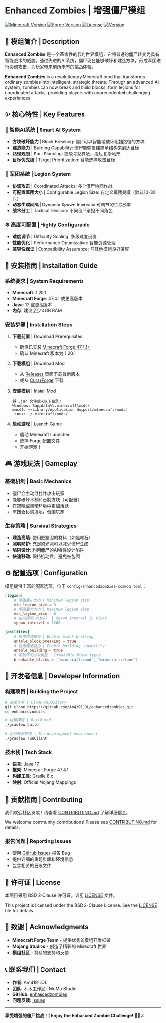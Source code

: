 # Enhanced Zombies | 增强僵尸模组

[![Minecraft Version](https://img.shields.io/badge/Minecraft-1.20.1-brightgreen.svg)](https://minecraft.net/)
[![Forge Version](https://img.shields.io/badge/Forge-47.4.1-orange.svg)](https://files.minecraftforge.net/)
[![License](https://img.shields.io/badge/License-BSD%202--Clause-blue.svg)](LICENSE)
[![Version](https://img.shields.io/badge/Version-1.0.0-red.svg)](https://github.com/Am4191LOL/enhancedzombies/releases)

## 📖 模组简介 | Description

**Enhanced Zombies** 是一个革命性的我的世界模组，它将普通的僵尸转变为具有智能战术的威胁。通过先进的AI系统，僵尸现在能够破坏和建造方块，形成军团进行协调攻击，为玩家带来前所未有的挑战体验。

**Enhanced Zombies** is a revolutionary Minecraft mod that transforms ordinary zombies into intelligent, strategic threats. Through an advanced AI system, zombies can now break and build blocks, form legions for coordinated attacks, providing players with unprecedented challenging experiences.

## ✨ 核心特性 | Key Features

### 🧠 智能AI系统 | Smart AI System
- **方块破坏能力** | Block Breaking: 僵尸可以智能地破坏阻挡路径的方块
- **建造能力** | Building Capability: 僵尸能够搭建简单结构来到达目标
- **路径规划** | Path Planning: 高级寻路算法，绕过复杂地形
- **目标优先级** | Target Prioritization: 智能选择攻击目标

### 👥 军团系统 | Legion System
- **协调攻击** | Coordinated Attacks: 多个僵尸协同作战
- **可配置军团大小** | Configurable Legion Size: 自定义军团规模（默认10-30只）
- **动态生成间隔** | Dynamic Spawn Intervals: 可调节的生成频率
- **战术分工** | Tactical Division: 不同僵尸承担不同角色

### ⚙️ 高度可配置 | Highly Configurable
- **难度调节** | Difficulty Scaling: 多级难度设置
- **性能优化** | Performance Optimization: 智能资源管理
- **兼容性保证** | Compatibility Assurance: 与其他模组良好兼容

## 🚀 安装指南 | Installation Guide

### 系统要求 | System Requirements
- **Minecraft**: 1.20.1
- **Minecraft Forge**: 47.4.1 或更高版本
- **Java**: 17 或更高版本
- **内存**: 建议至少 4GB RAM

### 安装步骤 | Installation Steps

1. **下载前置** | Download Prerequisites
   - 确保已安装 [Minecraft Forge 47.4.1+](https://files.minecraftforge.net/)
   - 确认 Minecraft 版本为 1.20.1

2. **下载模组** | Download Mod
   - 从 [Releases](https://github.com/Am4191LOL/enhancedzombies/releases) 页面下载最新版本
   - 或从 [CurseForge](https://www.curseforge.com/) 下载

3. **安装模组** | Install Mod
   ```
   将 .jar 文件放入以下目录：
   Windows: %appdata%\.minecraft\mods\
   macOS: ~/Library/Application Support/minecraft/mods/
   Linux: ~/.minecraft/mods/
   ```

4. **启动游戏** | Launch Game
   - 启动 Minecraft Launcher
   - 选择 Forge 配置文件
   - 开始游戏！

## 🎮 游戏玩法 | Gameplay

### 基础机制 | Basic Mechanics
- 僵尸会主动寻找并攻击玩家
- 能够破坏木制和石制方块（可配置）
- 在夜晚或黑暗环境中更加活跃
- 军团会协调进攻，包围玩家

### 生存策略 | Survival Strategies
- **建造高墙**: 使用更坚固的材料（如黑曜石）
- **照明防护**: 充足的光照可以减少僵尸生成
- **陷阱设计**: 利用僵尸的AI特性设计陷阱
- **快速移动**: 保持机动性，避免被包围

## ⚙️ 配置选项 | Configuration

模组提供丰富的配置选项，位于 `config/enhancedzombies-common.toml`：

```toml
[legion]
    # 军团最小大小 | Minimum legion size
    min_legion_size = 3
    # 军团最大大小 | Maximum legion size  
    max_legion_size = 8
    # 生成间隔（tick） | Spawn interval in ticks
    spawn_interval = 1200

[abilities]
    # 启用方块破坏 | Enable block breaking
    enable_block_breaking = true
    # 启用建造能力 | Enable building capability
    enable_building = true
    # 可破坏的方块类型 | Breakable block types
    breakable_blocks = ["minecraft:wood", "minecraft:stone"]
```

## 🔧 开发者信息 | Developer Information

### 构建项目 | Building the Project

```bash
# 克隆仓库 | Clone repository
git clone https://github.com/Am4191LOL/enhancedzombies.git
cd enhancedzombies

# 构建模组 | Build mod
./gradlew build

# 运行开发环境 | Run development environment
./gradlew runClient
```

### 技术栈 | Tech Stack
- **语言**: Java 17
- **框架**: Minecraft Forge 47.4.1
- **构建工具**: Gradle 8.x
- **映射**: Official Mojang Mappings

## 🤝 贡献指南 | Contributing

我们欢迎社区贡献！请查看 [CONTRIBUTING.md](CONTRIBUTING.md) 了解详细信息。

We welcome community contributions! Please see [CONTRIBUTING.md](CONTRIBUTING.md) for details.

### 报告问题 | Reporting Issues
- 使用 [GitHub Issues](https://github.com/Am4191LOL/enhancedzombies/issues) 报告 Bug
- 提供详细的重现步骤和环境信息
- 包含相关的日志文件

## 📄 许可证 | License

本项目采用 BSD 2-Clause 许可证。详见 [LICENSE](LICENSE) 文件。

This project is licensed under the BSD 2-Clause License. See the [LICENSE](LICENSE) file for details.

## 🙏 致谢 | Acknowledgments

- **Minecraft Forge Team** - 提供优秀的模组开发框架
- **Mojang Studios** - 创造了精彩的 Minecraft 世界
- **模组社区** - 持续的支持和反馈

## 📞 联系我们 | Contact

- **作者**: Am4191LOL
- **团队**: 木木工作室 | MuMu Studio
- **GitHub**: [enhancedzombies](https://github.com/Am4191LOL/enhancedzombies)
- **问题反馈**: [Issues](https://github.com/Am4191LOL/enhancedzombies/issues)

---

**享受增强的僵尸挑战！| Enjoy the Enhanced Zombie Challenge!** 🧟‍♂️⚔️
